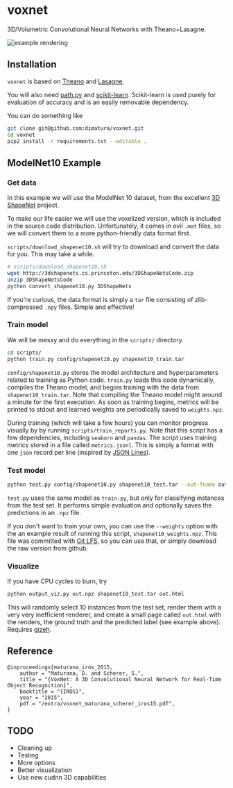 # voxnet


3D/Volumetric Convolutional Neural Networks with Theano+Lasagne.

![example rendering](https://github.com/dimatura/voxnet/blob/master/doc/instance.png)

## Installation

`voxnet` is based on [Theano](http://deeplearning.net/software/theano/)
and [Lasagne](http://deeplearning.net/software/theano/).

You will also need [path.py](https://github.com/jaraco/path.py) and
[scikit-learn](http://scikit-learn.org/stable/). Scikit-learn
is used purely for evaluation of accuracy and is an easily removable dependency.

You can do something like
```sh
git clone git@github.com:dimatura/voxnet.git
cd voxnet
pip2 install -r requirements.txt --editable .
```


## ModelNet10 Example

### Get data

In this example we will use the ModelNet 10 dataset,
from the excellent [3D ShapeNet](http://3dshapenets.cs.princeton.edu/) project.

To make our life easier we will use the voxelized version, which
is included in the source code distribution. Unfortunately,
it comes in evil `.mat` files, so we will convert them to a
more python-friendly data format first.

`scripts/download_shapenet10.sh` will try to download and convert the data
for you. This may take a while.

```sh
# scripts/download_shapenet10.sh
wget http://3dshapenets.cs.princeton.edu/3DShapeNetsCode.zip
unzip 3DShapeNetsCode
python convert_shapenet10.py 3DShapeNets
```

If you're curious, the data format is simply a `tar` file
consisting of zlib-compressed `.npy` files. Simple and effective!

### Train model

We will be messy and do everything in the `scripts/` directory.


```sh
cd scripts/
python train.py config/shapenet10.py shapenet10_train.tar
```

`config/shapenet10.py` stores the model architecture
and hyperparameters related to training as Python code.
`train.py` loads this code dynamically, compiles the Theano model,
and begins training with the data from `shapenet10_train.tar`.
Note that compiling the Theano model might around a minute
for the first execution.
As soon as training begins, metrics will be printed to stdout and
learned weights are periodically saved to `weights.npz`.

During training (which will take a few hours) you can monitor progress
visually by by running `scripts/train_reports.py`. Note that this script has a
few dependencies, including `seaborn` and `pandas`.  The script uses training
metrics stored in a file called `metrics.jsonl`.  This is simply a format with
one `json` record per line (inspired by [JSON Lines](http://jsonlines.org)).


### Test model

```sh
python test.py config/shapenet10.py shapenet10_test.tar --out-fname out.npz
```

`test.py` uses the same model as `train.py`, but only
for classifying instances from the test set. It performs
simple evaluation and optionally saves the predictions in an
`.npz` file.

If you don't want to train your own, you can use the
`--weights` option with the
an example result of running this script,
`shapenet10_weights.npz`. This file was committed with
[Git LFS](https://git-lfs.github.com/), so you
can use that, or simply download the raw version
from github.


### Visualize


If you have CPU cycles to burn, try

```sh
python output_viz.py out.npz shapenet10_test.tar out.html
```

This will randomly select 10 instances from the test set,
render them with a very very inefficient renderer, and create
a small page called `out.html` with the renders,
the ground truth and the predicted label (see example above).
Requires [gizeh](https://github.com/Zulko/gizeh).

## Reference

```
@inproceedings{maturana_iros_2015,
    author = "Maturana, D. and Scherer, S.",
    title = "{VoxNet: A 3D Convolutional Neural Network for Real-Time Object Recognition}",
    booktitle = "{IROS}",
    year = "2015",
    pdf = "/extra/voxnet_maturana_scherer_iros15.pdf",
}
```

## TODO

* Cleaning up
* Testing
* More options
* Better visualization
* Use new cudnn 3D capabilities
